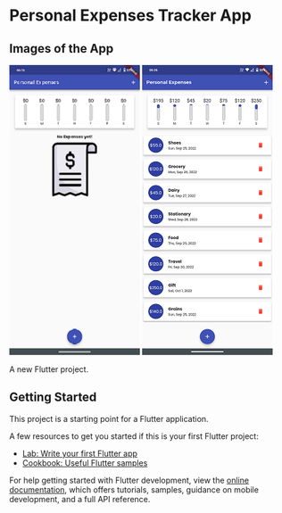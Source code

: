# Personal Expenses Tracker App

## Images of the App

![Without Expenditure Records](assets/images/Screenshot_20221001-062640.png "Initial state without transaction records") ![With Expenditure Records](assets/images/Screenshot_20221001-062625.png "App state with transaction records")

A new Flutter project.

## Getting Started

This project is a starting point for a Flutter application.

A few resources to get you started if this is your first Flutter project:

- [Lab: Write your first Flutter app](https://docs.flutter.dev/get-started/codelab)
- [Cookbook: Useful Flutter samples](https://docs.flutter.dev/cookbook)

For help getting started with Flutter development, view the
[online documentation](https://docs.flutter.dev/), which offers tutorials,
samples, guidance on mobile development, and a full API reference.
